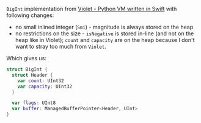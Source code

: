 `BigInt` implementation from [Violet - Python VM written in Swift](https://github.com/LiarPrincess/Violet/tree/swift-numerics) with following changes:

- no small inlined integer (`Smi`) - magnitude is always stored on the heap
- no restrictions on the size - `isNegative` is stored in-line (and not on the heap like in Violet); `count` and `capacity` are on the heap because I don't want to stray too much from `Violet`.

Which gives us:

```Swift
struct BigInt {
  struct Header {
    var count: UInt32
    var capacity: UInt32
  }

  var flags: UInt8
  var buffer: ManagedBufferPointer<Header, UInt>
}
```
